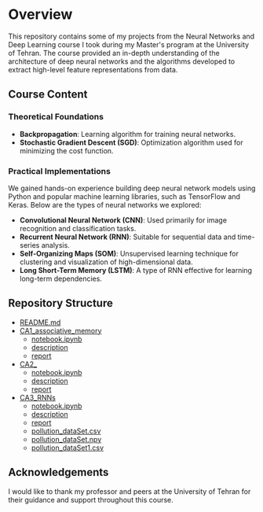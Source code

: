 # Overview
This repository contains some of my projects from the Neural Networks and Deep Learning course I took during my Master's program at the University of Tehran. The course provided an in-depth understanding of the architecture of deep neural networks and the algorithms developed to extract high-level feature representations from data.

## Course Content
### Theoretical Foundations
- **Backpropagation**: Learning algorithm for training neural networks.
- **Stochastic Gradient Descent (SGD)**: Optimization algorithm used for minimizing the cost function.

### Practical Implementations
We gained hands-on experience building deep neural network models using Python and popular machine learning libraries, such as TensorFlow and Keras. Below are the types of neural networks we explored:
- **Convolutional Neural Network (CNN)**: Used primarily for image recognition and classification tasks.
- **Recurrent Neural Network (RNN)**: Suitable for sequential data and time-series analysis.
- **Self-Organizing Maps (SOM)**: Unsupervised learning technique for clustering and visualization of high-dimensional data.
- **Long Short-Term Memory (LSTM)**: A type of RNN effective for learning long-term dependencies.

## Repository Structure


- [README.md](README.md)
- [CA1_associative_memory](CA1_associative_memory/)
   - [notebook.ipynb](notebook.ipynb)
   - [description](description)
   - [report](report)
- [CA2_](CA2/)
   - [notebook.ipynb](notebook.ipynb)
   - [description](description)
   - [report](report)
- [CA3_RNNs](CA3_RNNs/)
   - [notebook.ipynb](notebook.ipynb)
   - [description](description)
   - [report](report)
   - [pollution_dataSet.csv](polution_dataSet.csv)
   - [pollution_dataSet.npy](polution_dataSet.npy)
   - [pollution_dataSet1.csv](polution_dataSet1.csv)


## Acknowledgements
I would like to thank my professor and peers at the University of Tehran for their guidance and support throughout this course.
